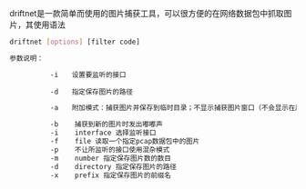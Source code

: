 driftnet是一款简单而使用的图片捕获工具，可以很方便的在网络数据包中抓取图片，其使用语法



```bash
driftnet [options] [filter code]

参数说明：

　　　　　　-i　　设置要监听的接口
　　　　　　
　　　　　　-d　　指定保存图片的路径

　　　　　　-a　　附加模式：捕获图片并保存到临时目录；不显示捕获图片窗口（不会显示在屏幕上）

　　　　　　-b	捕获到新的图片时发出嘟嘟声
		  -i	interface 选择监听接口
		  -f	file 读取一个指定pcap数据包中的图片
		  -p	不让所监听的接口使用混杂模式
  		  -m	number 指定保存图片数的数目
		  -d	directory 指定保存图片的路径
		  -x	prefix 指定保存图片的前缀名
```

